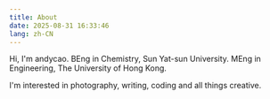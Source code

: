 ```yaml
---
title: About
date: 2025-08-31 16:33:46
lang: zh-CN
---
```

Hi, I'm andycao.
BEng in Chemistry, Sun Yat-sun University.
MEng in Engineering, The University of Hong Kong.

I'm interested in photography, writing, coding and all things creative.
